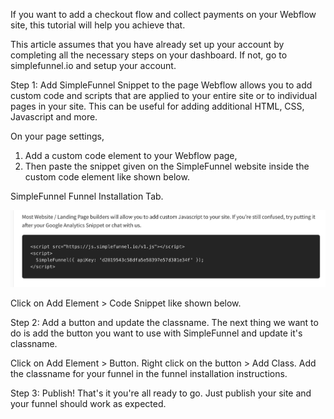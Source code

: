 If you want to add a checkout flow and collect payments on your Webflow site, this tutorial will help you achieve that.

This article assumes that you have already set up your account by completing all the necessary steps on your dashboard. If not, go to simplefunnel.io and setup your account.

Step 1: Add SimpleFunnel Snippet to the page
Webflow allows you to add custom code and scripts that are applied to your entire site or to individual pages in your site. This can be useful for adding additional HTML, CSS, Javascript and more.

On your page settings,

1. Add a custom code element to your Webflow page,
2. Then paste the snippet given on the SimpleFunnel website inside the custom code element like shown below.

SimpleFunnel Funnel Installation Tab.

![image 1](./assets/i1.png)


Click on Add Element > Code Snippet like shown below.




Step 2: Add a button and update the classname.
The next thing we want to do is add the button you want to use with SimpleFunnel and update it's classname.

Click on Add Element > Button.
Right click on the button > Add Class.
Add the classname for your funnel in the funnel installation instructions.





Step 3: Publish!
That's it you're all ready to go. Just publish your site and your funnel should work as expected.

